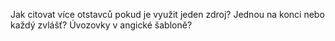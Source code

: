 Jak citovat více otstavců pokud je využit jeden zdroj? Jednou na konci nebo každý zvlášť?
Úvozovky v angické šabloně?